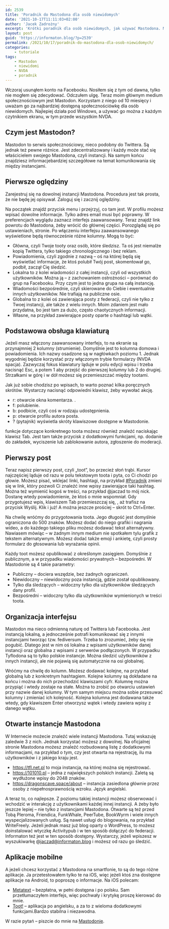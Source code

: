 ```yaml
---
id: 2539
title: 'Poradnik do Mastodona dla osób niewidomych'
date: '2021-10-17T11:11:03+02:00'
author: 'Jacek Zadrożny'
excerpt: 'Krótki poradnik dla osób niewidomych, jak używać Mastodona. Mam nadzieję, że spotkamy się w fediversum'
layout: post
guid: 'https://informaton.blog/?p=2539'
permalink: /2021/10/17/poradnik-do-mastodona-dla-osob-niewidomych/
categories:
    - tutoriale
tags:
    - Mastodon
    - niewidomi
    - NVDA
    - poradnik
---
```


Wczoraj usunąłem konto na Facebooku. Nosiłem się z tym od dawna, tylko nie mogłem się zdecydować. Odczułem ulgę. Teraz moim głównym medium społecznościowym jest Mastodon. Korzystam z niego od 10 miesięcy i uważam go za najbardziej dostępną społecznościówkę dla osób niewidomych. Najlepiej działa pod Windows, a używać go można z każdym czytnikiem ekranu, w tym przede wszystkim NVDA.

## Czym jest Mastodon?

Mastodon to serwis społecznościowy, nieco podobny do Twittera. Są jednak też pewne różnice. Jest zdecentralizowany i każdy może stać się właścicielem swojego Mastodona, czyli instancji. Na samym końcu znajdziesz informacjebardziej szczegółowe na temat komunikowania się między instancjami.

## Pierwsze oględziny

Zarejestruj się na dowolnej instancji Mastodona. Procedura jest tak prosta, że nie będę jej opisywał. Zaloguj się i zacznij oględziny.

Na początek znajdź przycisk menu i przejrzyj, co tam jest. W profilu możesz wpisać dowolne informacje. Tylko adres email musi być poprawny. W preferencjach wyglądu zaznacz interfejs zaawansowany. Teraz znajdź link powrotu do Mastodona, żeby wrócić do głównej części. Porozglądaj się po ustawieniach, stronie. Po włączeniu interfejsu zaawansowanego wyświetlone będą równocześnie różne kolumny. Mogą to być:

- Główna, czyli Twoje tooty oraz osób, które śledzisz. Ta oś jest niemalże kopią Twittera, tylko takiego chronologicznego i bez reklam.
- Powiadomienia, czyli zgodnie z nazwą – oś na której będą się wyświetlać informacje, że ktoś polubił Twój post, skomentował go, podbił, zaczął Cię śledzić.
- Lokalna to z kolei wiadomości z całej instancji, czyli od wszystkich użytkowników. Można ją – z zachowaniem ostrożności – porównać do grup na Facebooku. Przy czym jest to jedna grupa na całą instancję.
- Wiadomości bezpośrednie, czyli skierowane do Ciebie i ewentualnie innych użytkowników. Nie trafiają na publiczne osie.
- Globalna to z kolei oś zawierająca posty z federacji, czyli nie tylko z Twoej instancji, ale także z wielu innych. Moim zdaniem jest mało przydatna, bo jest tam za dużo, często chaotycznych informacji.
- Własne, na przykład zawierające posty oparte o hashtagi lub wątki.

## Podstawowa obsługa klawiaturą

Jeżeli masz włączony zaawansowany interfejs, to na ekranie są przynajmniej 2 kolumny (strumienie). Domyślnie jest to kolumna domowa i powiadomienia. Ich nazwy osadzone są w nagłówkach poziomu 1. Jednak wygodniej będzie korzystać przy włączonym trybie formularzy (NVDA spacja). Zazwyczaj fokus klawiatury ląduje w polu edycji wpisu i trzeba nacisnąć Esc, a potem 1 aby przejść do pierwszej kolumny lub 2 do drugiej. Strzałkami w górę i w dół możesz się przemieszczać między tootami.

Jak już sobie chodzisz po wpisach, to warto poznać kilka poręcznych skrótów. Wystarczy nacisnąć odpowiedni klawisz, żeby wywołać akcję.

- r: otwarcie okna komentarza. .
- f: polubienie.
- b: podbicie, czyli coś w rodzaju udostępnienia.
- p: otwarcie profilu autora posta.
- ? (pytajnik) wyświetla skróty klawiszowe dostępne w Mastodonie.

funkcje dotyczące konkretnego toota możesz również znaleźć naciskając klawisz Tab. Jest tam także przycisk z dodatkowymi funkcjami, np. dodanie do zakładek, wyciszenie lub zablokowanie autora, zgłoszenie do moderacji.

## Pierwszy post

Teraz napisz pierwszy post, czyli „toot”, bo przecież słoń trąbi. Kursor najczęściej ląduje od razu w polu tekstowym toota i pyta, co Ci chodzi po głowie. Możesz pisać, wklejać linki, hashtagi, na przykład [\#Poradnik](https://informaton.blog/tag/poradnik/) zmieni się w link, który pozwoli Ci znaleźć inne wpisy zawierające taki hashtag. Można też wymienić kogoś w treści, na przykład @jaczad to mój nick. Dostanę wtedy powiadomienie, że ktoś o mnie wspomniał. Gdy przygotujesz wpis, klawiszem Tab przemieszczaj się, , aż trafisz na przycisk Wyślij. Klik i już! A można jeszcze prościej – skrót to Ctrl+Enter.

Na chwilę wróćmy do przygotowania toota. Jego długość jest domyślnie ograniczona do 500 znaków. Możesz dodać do niego grafiki i nagrania wideo, a do każdego takiego pliku możesz dodawać tekst alternatywny. Nawiasem mówiąc – w żadnym innym medium nie spotkałem tylu grafik z tekstem alternatywnym. Możesz dodać także emoji i ankietę, czyli prosty formularz do głosowania lub wyrażania opinii.

Każdy toot możesz opublikować z określonym zasięgiem. Domyślnie z publicznym, a w przypadku wiadomości prywatnych – bezpośredni. W Mastodonie są 4 takie parametry:

- Publiczny – dociera wszędzie, bez żadnych ograniczeń.
- Niewidoczny – niewidoczny poza instancją, gdzie został opublikowany.
- Tylko dla śledzących – widoczny tylko dla użytkowników śledzących dany profil.
- Bezpośredni – widoczny tylko dla użytkowników wymienionych w treści toota.

## Organizacja interfejsu

Mastodon ma nieco odmienną naturę od Twittera lub Facebooka. Jest instancją lokalną, a jednocześnie potrafi komunikować się z innymi instancjami tworząc tzw. fediversum. Trzeba to zrozumieć, żeby się nie pogubić. Dlatego jest w nim oś lokalna z wpisami użytkowników danej instancji oraz globalna z wpisami z serwerów podłączonych. W przypadku Tyflodona są to tylko polskie instancje. Można śledzić użytkowników z innych instancji, ale nie pojawią się automatycznie na osi globalnej.

Wróćmy na chwilę do kolumn. Możesz dodawać kolejne, na przykład globalną lub z konkretnym hashtagiem. Kolejne kolumny są dokładane na końcu i można do nich przechodzić klawiszami cyfr. Kolumnę można przypiąć i wtedy zostaje na stałe. Można to zrobić po otwarciu ustawień przy nazwie danej kolumny. W tym samym miejscu można sobie przesuwać kolumny i zmieniać ich kolejność. Kolejna kolumna jest dodawana także wtedy, gdy klawiszem Enter otworzysz wątek i wtedy zawiera wpisy z danego wątku.

## Otwarte instancje Mastodona

W Internecie możecie znaleźć wiele instancji Mastodona. Tutaj wskazuję zaledwie 3 z nich. Jednak korzystać możesz z dowolnej. Na oficjalnej stronie Mastodona możesz znaleźć rozbudowaną listę z dodatkowymi informacjami, na przykład o tym, czy jest otwarta na rejestrację, ilu ma użytkowników i z jakiego kraju jest.

- <https://tfl.net.pl> to moja instancja, na której można się rejestrować.
- <https://101010.pl> – jedna z największych polskich instancji. Zaletą są wydłużone wpisy do 2048 znaków.
- <https://dragonscave.space/about> – instancja zasiedlona głównie przez osoby z niepełnosprawnością wzroku. Język angielski.

A teraz to, co najlepsze. Z poziomu takiej instancji możesz obserwować i wchodzić w interakcję z użytkownikami każdej innej instancji. A żeby było jeszcze lepiej – nie tylko z instancjami Mastodona. Otwarte są też przed Tobą Pleroma, Friendica, FunkWhale, PeerTube, BookWyrm i wiele innych wyspecjalizowanych usług. Są nawet usługi do blogowania, na przykład WriteFreely. Jeżeli jednak masz już blog oparty o WordPress, to możesz doinstalować wtyczkę Activitypub i w ten sposób dołączyć do federacji. Informaton też jest w ten sposób dostępny. Wystarczy, jeżeli wpiszesz w wyszukiwarkę @jaczad@informaton.blog i możesz od razu go śledzić.

## Aplikacje mobilne

A jeżeli chcesz korzystać z Mastodona na smartfonie, to są do tego różne aplikacje. Ja przetestowałem tylko te na iOS, więc jeżeli ktoś zna dostępne aplikacje na Android, to poproszę o informacje. Na iOS polecam:

- [Metatext](https://apps.apple.com/pl/app/metatext/id1523996615?l=pl) – bezpłatna, w pełni dostępna i po polsku. Sam przetłumaczyłem interfejs, więc pochwały i krytykę proszę kierować do mnie.
- [Toot!](https://apps.apple.com/pl/app/toot/id1229021451?l=pl) – aplikacja po angielsku, a za to z wieloma dodatkowymi funkcjami.Bardzo stabilna i niezawodna.

W razie pytań – piszcie do mnie na [Mastodonie](https://tfl.net.pl/@jaczad).